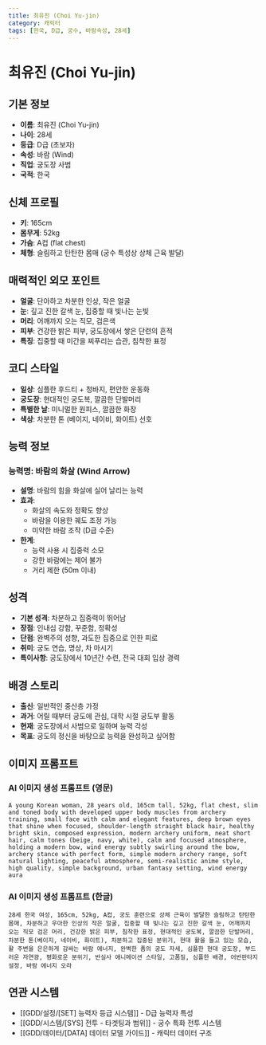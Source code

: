 ```yaml
---
title: 최유진 (Choi Yu-jin)
category: 캐릭터
tags: [한국, D급, 궁수, 바람속성, 28세]
---
```


# 최유진 (Choi Yu-jin)

## 기본 정보
- **이름**: 최유진 (Choi Yu-jin)
- **나이**: 28세
- **등급**: D급 (초보자)
- **속성**: 바람 (Wind)
- **직업**: 궁도장 사범
- **국적**: 한국

## 신체 프로필
- **키**: 165cm
- **몸무게**: 52kg
- **가슴**: A컵 (flat chest)
- **체형**: 슬림하고 탄탄한 몸매 (궁수 특성상 상체 근육 발달)

## 매력적인 외모 포인트
- **얼굴**: 단아하고 차분한 인상, 작은 얼굴
- **눈**: 깊고 진한 갈색 눈, 집중할 때 빛나는 눈빛
- **머리**: 어깨까지 오는 직모, 검은색
- **피부**: 건강한 밝은 피부, 궁도장에서 쌓은 단련의 흔적
- **특징**: 집중할 때 미간을 찌푸리는 습관, 침착한 표정

## 코디 스타일
- **일상**: 심플한 후드티 + 청바지, 편안한 운동화
- **궁도장**: 현대적인 궁도복, 깔끔한 단발머리
- **특별한 날**: 미니멀한 원피스, 깔끔한 화장
- **색상**: 차분한 톤 (베이지, 네이비, 화이트) 선호

## 능력 정보
### 능력명: 바람의 화살 (Wind Arrow)
- **설명**: 바람의 힘을 화살에 실어 날리는 능력
- **효과**: 
  - 화살의 속도와 정확도 향상
  - 바람을 이용한 궤도 조정 가능
  - 미약한 바람 조작 (D급 수준)
- **한계**: 
  - 능력 사용 시 집중력 소모
  - 강한 바람에는 제어 불가
  - 거리 제한 (50m 이내)

## 성격
- **기본 성격**: 차분하고 집중력이 뛰어남
- **장점**: 인내심 강함, 꾸준함, 정확성
- **단점**: 완벽주의 성향, 과도한 집중으로 인한 피로
- **취미**: 궁도 연습, 명상, 차 마시기
- **특이사항**: 궁도장에서 10년간 수련, 전국 대회 입상 경력

## 배경 스토리
- **출신**: 일반적인 중산층 가정
- **과거**: 어릴 때부터 궁도에 관심, 대학 시절 궁도부 활동
- **현재**: 궁도장에서 사범으로 일하며 능력 각성
- **목표**: 궁도의 정신을 바탕으로 능력을 완성하고 싶어함

## 이미지 프롬프트

### AI 이미지 생성 프롬프트 (영문)
```
A young Korean woman, 28 years old, 165cm tall, 52kg, flat chest, slim and toned body with developed upper body muscles from archery training, small face with calm and elegant features, deep brown eyes that shine when focused, shoulder-length straight black hair, healthy bright skin, composed expression, modern archery uniform, neat short hair, calm tones (beige, navy, white), calm and focused atmosphere, holding a modern bow, wind energy subtly swirling around the bow, archery stance with perfect form, simple modern archery range, soft natural lighting, peaceful atmosphere, semi-realistic anime style, high quality, simple background, urban fantasy setting, wind energy aura
```

### AI 이미지 생성 프롬프트 (한글)
```
28세 한국 여성, 165cm, 52kg, A컵, 궁도 훈련으로 상체 근육이 발달한 슬림하고 탄탄한 몸매, 차분하고 우아한 인상의 작은 얼굴, 집중할 때 빛나는 깊고 진한 갈색 눈, 어깨까지 오는 직모 검은 머리, 건강한 밝은 피부, 침착한 표정, 현대적인 궁도복, 깔끔한 단발머리, 차분한 톤(베이지, 네이비, 화이트), 차분하고 집중된 분위기, 현대 활을 들고 있는 모습, 활 주변을 은은하게 감싸는 바람 에너지, 완벽한 폼의 궁도 자세, 심플한 현대 궁도장, 부드러운 자연광, 평화로운 분위기, 반실사 애니메이션 스타일, 고품질, 심플한 배경, 어반판타지 설정, 바람 에너지 오라
```

## 연관 시스템
- [[GDD/설정/[SET] 능력자 등급 시스템]] - D급 능력자 특성
- [[GDD/시스템/[SYS] 전투 - 타겟팅과 범위]] - 궁수 특화 전투 시스템
- [[GDD/데이터/[DATA] 데이터 모델 가이드]] - 캐릭터 데이터 구조
